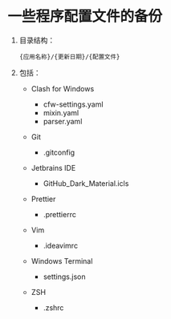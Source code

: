 # 一些程序配置文件的备份

1. 目录结构：

   `{应用名称}/{更新日期}/{配置文件}`

2. 包括：

   - Clash for Windows

     - cfw-settings.yaml
     - mixin.yaml
     - parser.yaml

   - Git

     - .gitconfig

   - Jetbrains IDE

     - GitHub_Dark_Material.icls

   - Prettier

     - .prettierrc

   - Vim

     - .ideavimrc

   - Windows Terminal

     - settings.json

   - ZSH

     - .zshrc
